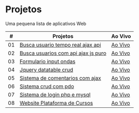 # Projetos
 Uma pequena lista de aplicativos Web



|  #  | Projetos                                                                                                                     | Ao Vivo                                                                         |
| :-: | --------------------------------------------------------------------------------------------------------------------------- | --------------------------------------------------------------------------------- |
| 01  | [Busca usuario tempo real ajax api](https://github.com/am-matheusoliveira/Projetos/tree/main/busca-usuario-tempo-real-ajax-api)                             | [Ao Vivo](http://am-matheusoliveira.epizy.com/busca-usuario-tempo-real-ajax-api/)               |
| 02  | [Busca usuarios com api ajax js puro](https://github.com/am-matheusoliveira/Projetos/tree/main/busca-usuarios-com-api-ajax_js_puro)                               | [Ao Vivo](http://am-matheusoliveira.epizy.com/busca-usuarios-com-api-ajax_js_puro/)                |
| 03  | [Formulario input ondas](https://github.com/am-matheusoliveira/Projetos/tree/main/formulario-input-ondas)                       | [Ao Vivo](http://am-matheusoliveira.epizy.com/formulario-input-ondas/) |
| 04  | [Jquery datatable crud](https://github.com/am-matheusoliveira/Projetos/tree/main/jquery-datatable-crud)                          | [Ao Vivo](http://am-matheusoliveira.epizy.com/jquery-datatable-crud/)          |
| 05  | [Sistema de comentarios com ajax](https://github.com/am-matheusoliveira/Projetos/tree/main/sistema-comentarios-ajax)                               | [Ao Vivo](http://am-matheusoliveira.epizy.com/sistema-comentarios-ajax/)                |
| 06  | [Sistema crud com pdo](https://github.com/am-matheusoliveira/Projetos/tree/main/sistema-crud-com-pdo)                           | [Ao Vivo](http://am-matheusoliveira.epizy.com/sistema-crud-com-pdo/)              |
| 07  | [Sistema de login php e mysql](https://github.com/am-matheusoliveira/Projetos/tree/main/sistema-login-php-mysql)                       | [Ao Vivo](http://am-matheusoliveira.epizy.com/sistema-login-php-mysql/)            |
| 08  | [Website Plataforma de Cursos](https://github.com/am-matheusoliveira/Website-Plataforma-de-Cursos)                                         | [Ao Vivo](https://am-matheusoliveira.github.io/Website-Plataforma-de-Cursos/)                     |
